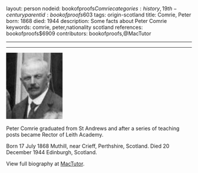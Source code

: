 layout: person
nodeid: bookofproofs$Comrie
categories: history,19th-century
parentid: bookofproofs$603
tags: origin-scotland
title: Comrie, Peter
born: 1868
died: 1944
description: Some facts about Peter Comrie
keywords: comrie, peter,nationality scotland
references: bookofproofs$6909
contributors: bookofproofs,@MacTutor

---


---

![Comrie.jpg](https://github.com/bookofproofs/bookofproofs.github.io/blob/main/_sources/_assets/images/portraits/Comrie.jpg?raw=true)

Peter Comrie graduated from St Andrews and after a series of teaching posts became Rector of Leith Academy.

Born 17 July 1868 Muthill, near Crieff, Perthshire, Scotland. Died 20 December 1944 Edinburgh, Scotland.


View full biography at [MacTutor](https://mathshistory.st-andrews.ac.uk/Biographies/Comrie/).